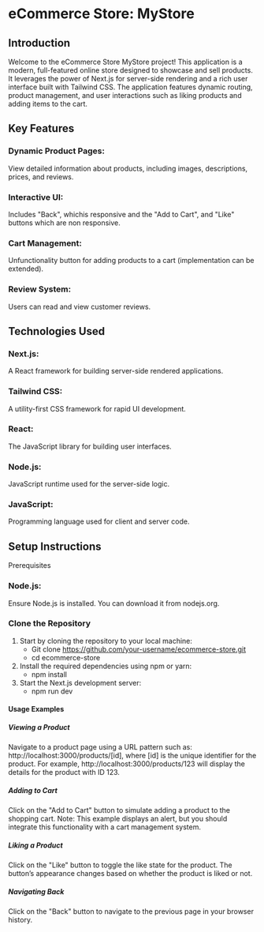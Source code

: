 # eCommerce Store: MyStore
## Introduction
Welcome to the eCommerce Store MyStore project! This application is a modern, full-featured online store designed to showcase and sell products. It leverages the power of Next.js for server-side rendering and a rich user interface built with Tailwind CSS. The application features dynamic routing, product management, and user interactions such as liking products and adding items to the cart.

## Key Features
### Dynamic Product Pages: 
View detailed information about products, including images, descriptions, prices, and reviews.
### Interactive UI: 
Includes "Back", whichis responsive and the "Add to Cart", and "Like" buttons which are non responsive.
### Cart Management: 
Unfunctionality button for adding products to a cart (implementation can be extended).
### Review System: 
Users can read and view customer reviews.

## Technologies Used
### Next.js: 
A React framework for building server-side rendered applications.
### Tailwind CSS: 
A utility-first CSS framework for rapid UI development.
### React: 
The JavaScript library for building user interfaces.
### Node.js: 
JavaScript runtime used for the server-side logic.
### JavaScript: 
Programming language used for client and server code.

## Setup Instructions
Prerequisites
### Node.js: 
Ensure Node.js is installed. You can download it from nodejs.org.
### Clone the Repository
1. Start by cloning the repository to your local machine:
      - Git clone https://github.com/your-username/ecommerce-store.git
      - cd ecommerce-store
2. Install the required dependencies using npm or yarn:
      - npm install
3. Start the Next.js development server:
      - npm run dev

#### Usage Examples
##### Viewing a Product
Navigate to a product page using a URL pattern such as:
http://localhost:3000/products/[id], where [id] is the unique identifier for the product. 
For example, http://localhost:3000/products/123 will display the details for the product with ID 123.

##### Adding to Cart
Click on the "Add to Cart" button to simulate adding a product to the shopping cart. Note: This example displays an alert, but you should integrate this functionality with a cart management system.

##### Liking a Product
Click on the "Like" button to toggle the like state for the product. The button’s appearance changes based on whether the product is liked or not.

##### Navigating Back
Click on the "Back" button to navigate to the previous page in your browser history.
